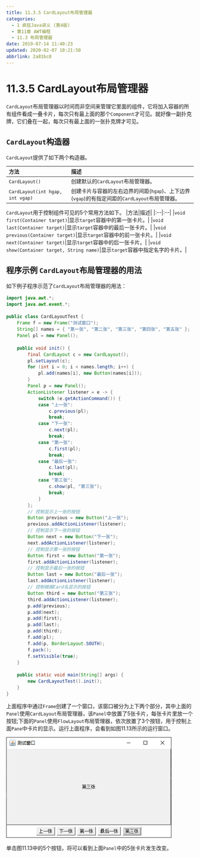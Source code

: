 ```yaml
---
title: 11.3.5 CardLayout布局管理器
categories: 
  - 1 疯狂Java讲义 (第4版)
  - 第11章 AWT编程
  - 11.3 布局管理器
date: 2019-07-14 11:40:23
updated: 2020-02-07 10:21:50
abbrlink: 2a81bc0
---
```

# 11.3.5 CardLayout布局管理器
`CardLayout`布局管理器以时间而非空间来管理它里面的组件，它将加入容器的所有组件看成一叠卡片，每次只有最上面的那个`Component`才可见。就好像一副扑克牌，它们叠在一起，每次只有最上面的一张扑克牌才可见。
## `CardLayout`构造器
`CardLayout`提供了如下两个构造器。

|方法|描述|
|:--|:--|
|`CardLayout()`|创建默认的`CardLayout`布局管理器。|
|`CardLayout(int hgap, int vgap)`|创建卡片与容器的左右边界的间距(`hgap`)、上下边界(`vgap`)的有指定间距的`CardLayout`布局管理器。|

`CardLayout`用于控制组件可见的5个常用方法如下。
|方法|描述|
|:--|:--|
|`void first(Container target)`|显示`target`容器中的第一张卡片。|
|`void last(Container target)`|显示`target`容器中的最后一张卡片。|
|`void previous(Container target)`|显示`target`容器中的前一张卡片。|
|`void next(Container target)`|显示`target`容器中的后一张卡片。|
|`void show(Container target, String name)`|显示`target`容器中指定名字的卡片。|

## 程序示例 `CardLayout`布局管理器的用法
如下例子程序示范了`CardLayout`布局管理器的用法：

```java
import java.awt.*;
import java.awt.event.*;

public class CardLayoutTest {
    Frame f = new Frame("测试窗口");
    String[] names = { "第一张", "第二张", "第三张", "第四张", "第五张" };
    Panel pl = new Panel();

    public void init() {
        final CardLayout c = new CardLayout();
        pl.setLayout(c);
        for (int i = 0; i < names.length; i++) {
            pl.add(names[i], new Button(names[i]));
        }
        Panel p = new Panel();
        ActionListener listener = e -> {
            switch (e.getActionCommand()) {
            case "上一张":
                c.previous(pl);
                break;
            case "下一张":
                c.next(pl);
                break;
            case "第一张":
                c.first(pl);
                break;
            case "最后一张":
                c.last(pl);
                break;
            case "第三张":
                c.show(pl, "第三张");
                break;
            }
        };
        // 控制显示上一张的按钮
        Button previous = new Button("上一张");
        previous.addActionListener(listener);
        // 控制显示下一张的按钮
        Button next = new Button("下一张");
        next.addActionListener(listener);
        // 控制显示第一张的按钮
        Button first = new Button("第一张");
        first.addActionListener(listener);
        // 控制显示最后一张的按钮
        Button last = new Button("最后一张");
        last.addActionListener(listener);
        // 控制根据Card名显示的按钮
        Button third = new Button("第三张");
        third.addActionListener(listener);
        p.add(previous);
        p.add(next);
        p.add(first);
        p.add(last);
        p.add(third);
        f.add(pl);
        f.add(p, BorderLayout.SOUTH);
        f.pack();
        f.setVisible(true);
    }

    public static void main(String[] args) {
        new CardLayoutTest().init();
    }
}
```
上面程序中通过`Frame`创建了一个窗口，该窗口被分为上下两个部分，其中上面的`Panel`使用`CardLayout`布局管理器，该`Panel`中放置了5张卡片，每张卡片里放一个按钮;下面的`Panel`使用`FlowLayout`布局管理器，依次放置了3个按钮，用于控制上面`Pane`中卡片的显示。运行上面程序，会看到如图11.13所示的运行窗口。

![这里有一张图片](https://raw.githubusercontent.com/lanlan2017/images/master/CrazyJavaHandout4/Chapter11/11.3.5/1.png)

单击图11.13中的5个按钮，将可以看到上面`Panel`中的5张卡片发生改变。

<!-- CrazyJavaHandout4/Chapter11/11.3.5/ -->
